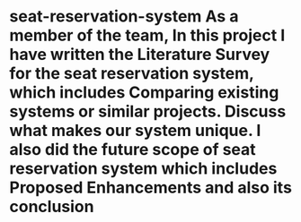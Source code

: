 # seat-reservation-system As a member of the team, In this project I have written the Literature Survey for the seat reservation system, which includes Comparing existing systems or similar projects. Discuss what makes our system unique. I also did the future scope of seat reservation system which includes Proposed Enhancements and also its conclusion
